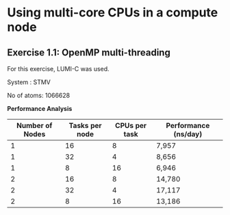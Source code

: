 # Using multi-core CPUs in a compute node

## Exercise 1.1: OpenMP multi-threading

For this exercise, LUMI-C was used.

System : STMV

No of atoms: 1066628

**Performance Analysis**

| Number of Nodes | Tasks per node | CPUs per task | Performance (ns/day) |
| ----------------|----------------|---------------|----------------------|
|      1          |      16        |      8        |     7,957            |
|      1          |      32        |      4        |     8,656            |
|      1          |      8         |     16        |     6,946            |
|      2          |      16        |      8        |    14,780            |
|      2          |      32        |      4        |    17,117            |
|      2          |       8        |     16        |    13,186            |
